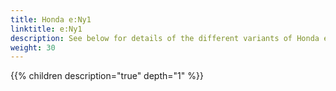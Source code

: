 ```yaml
---
title: Honda e:Ny1
linktitle: e:Ny1
description: See below for details of the different variants of Honda e:Ny1
weight: 30
---
```

{{% children description="true" depth="1" %}}
